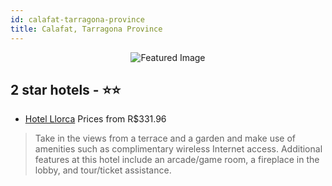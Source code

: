 ```yaml
---
id: calafat-tarragona-province
title: Calafat, Tarragona Province
---
```


<center><img src="https://i.travelapi.com/hotels/5000000/4320000/4312300/4312229/aea73155_z.jpg" alt="Featured Image" /></center>


##  2 star hotels - ⭐️⭐️

-    [Hotel Llorca](https://us.hurb.com/hotels/calafat/hotel-llorca-JNP-JP371993?cmp=18055) Prices from R$331.96
   > Take in the views from a terrace and a garden and make use of amenities such as complimentary wireless Internet access. Additional features at this hotel include an arcade/game room, a fireplace in the lobby, and tour/ticket assistance.

